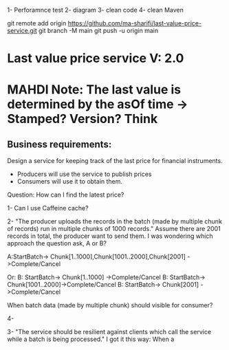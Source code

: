 1- Perforamnce test
2- diagram
3- clean code
4- clean Maven

git remote add origin https://github.com/ma-sharifi/last-value-price-service.git
git branch -M main
git push -u origin main

# Last value price service V: 2.0
# MAHDI Note:  The last value is determined by the asOf time -> Stamped? Version? Think


## Business requirements:
Design a service for keeping track of the last price for financial instruments.
* Producers will use the service to publish prices 
* Consumers will use it to obtain them.

Question:
How can I find the latest price?


1- Can I use Caffeine cache?

2- "The producer uploads the records in the batch (made by multiple chunk of records) run in multiple chunks of 1000 records."
Assume there are 2001 records in total, the producer want to send them.
I was wondering which approach the question ask, A or B?

A:StartBatch-> Chunk[1..1000],Chunk[1001..2000],Chunk[2001] ->Complete/Cancel

Or:
B: StartBatch-> Chunk[1..1000]   ->Complete/Cancel
B: StartBatch-> Chunk[1001..2000]->Complete/Cancel
B: StartBatch-> Chunk[2001]      ->Complete/Cancel

When batch data (made by multiple chunk) should visible for consumer?

4-  


3- "The service should be resilient against clients which call the service while a batch is being processed."
I got it this way: When a 






